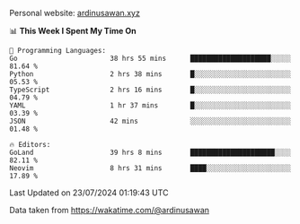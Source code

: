 Personal website: [ardinusawan.xyz](https://ardinusawan.xyz)

<!--START_SECTION:waka-->
📊 **This Week I Spent My Time On** 

```text
💬 Programming Languages: 
Go                       38 hrs 55 mins      ████████████████████░░░░░   81.64 % 
Python                   2 hrs 38 mins       █░░░░░░░░░░░░░░░░░░░░░░░░   05.53 % 
TypeScript               2 hrs 16 mins       █░░░░░░░░░░░░░░░░░░░░░░░░   04.79 % 
YAML                     1 hr 37 mins        █░░░░░░░░░░░░░░░░░░░░░░░░   03.39 % 
JSON                     42 mins             ░░░░░░░░░░░░░░░░░░░░░░░░░   01.48 % 

🔥 Editors: 
GoLand                   39 hrs 8 mins       █████████████████████░░░░   82.11 % 
Neovim                   8 hrs 31 mins       ████░░░░░░░░░░░░░░░░░░░░░   17.89 % 
```


 Last Updated on 23/07/2024 01:19:43 UTC
<!--END_SECTION:waka-->
Data taken from https://wakatime.com/@ardinusawan
